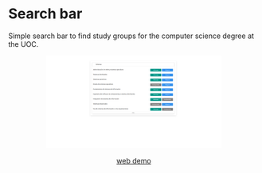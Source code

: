 # Search bar

Simple search bar to find study groups for the computer science degree at the UOC.
<p align="center">
<img src="./assets/img/screencapture.png" alt="alt text" width="70%" height="70%">
</p>
<p align="center">
<a href="https://josanescod.github.io/search-bar-uoc/">web demo</a>
</p>

